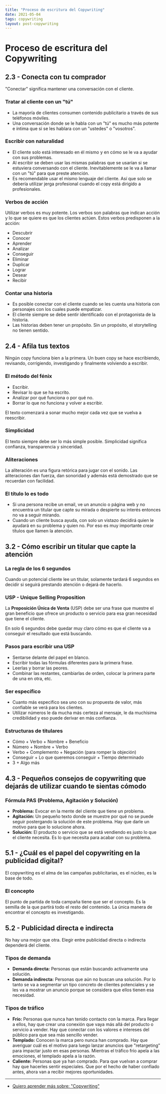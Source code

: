 ```yaml
---
title: "Proceso de escritura del Copywriting"
date: 2021-05-04
tags: copywriting
layout: post-copywriting
---
```


# Proceso de escritura del Copywriting

## 2.3 - Conecta con tu comprador

"Conectar" significa mantener una conversación con el cliente.

### Tratar al cliente con un "tú"

- La mayoría de clientes consumen contenido publicitario a través de sus teléfonos móviles.
- Una conversación donde se le habla con un "tú" es mucho más potente e íntima que si se les hablara con un "ustedes" o "vosotros".

### Escribir con naturalidad

- El cliente solo está interesado en él mismo y en cómo se le va a ayudar con sus problemas.
- Al escribir se deben usar las mismas palabras que se usarían si se estuviera conversando con el cliente. Inevitablemente se le va a llamar con un "tú" para que preste atención.
- Es recomendable usar el mismo lenguaje del cliente. Así que solo se debería utilizar jerga profesional cuando el copy está dirigido a profesionales.

### Verbos de acción

Utilizar verbos es muy potente. Los verbos son palabras que indican acción y lo que se quiere es que los clientes actúen. Estos verbos predisponen a la acción:

- Descubrir
- Conocer
- Aprender
- Analizar
- Conseguir
- Eliminar
- Duplicar
- Lograr
- Desear
- Recibir

### Contar una historia

- Es posible conectar con el cliente cuando se les cuenta una historia con personajes con los cuales puede empatizar.
- El cliente siempre se debe sentir identificado con el protagonista de la historia.
- Las historias deben tener un propósito. Sin un propósito, el storytelling no tienen sentido.

## 2.4 - Afila tus textos

Ningún copy funciona bien a la primera. Un buen copy se hace escribiendo, revisando, corrigiendo, investigando y finalmente volviendo a escribir.

### El método del fénix

- Escribir.
- Revisar lo que se ha escrito.
- Analizar por qué funciona o por qué no.
- Borrar lo que no funciona y volver a escribir.

El texto comenzará a sonar mucho mejor cada vez que se vuelva a reescribir.

### Simplicidad

El texto siempre debe ser lo más simple posible. Simplicidad significa confianza, transparencia y sinceridad.

### Aliteraciones

La aliteración es una figura retórica para jugar con el sonido. Las aliteraciones dan fuerza, dan sonoridad y además está demostrado que se recuerdan con facilidad.

### El título lo es todo

- Si una persona recibe un email, ve un anuncio o página web y no encuentra un titular que capte su mirada o despierte su interés entonces no va a seguir mirando.
- Cuando un cliente busca ayuda, con solo un vistazo decidirá quien le ayudará en su problema y quien no. Por eso es muy importante crear títulos que llamen la atención.

## 3.2 - Cómo escribir un titular que capte la atención

### La regla de los 6 segundos

Cuando un potencial cliente lee un titular, solamente tardará 6 segundos en decidir si seguirá prestando atención o dejará de hacerlo.

### USP - Unique Selling Proposition

La **Proposición Única de Venta** (USP) debe ser una frase que muestre el gran beneficio que ofrece un producto o servicio para esa gran necesidad que tiene el cliente.

En solo 6 segundos debe quedar muy claro cómo es que el cliente va a conseguir el resultado que está buscando.

### Pasos para escribir una USP

- Sentarse delante del papel en blanco.
- Escribir todas las fórmulas diferentes para la primera frase.
- Leerlas y borrar las peores.
- Combinar las restantes, cambiarlas de orden, colocar la primera parte de una en otra, etc.

### Ser específico

- Cuanto más especifico sea uno con su propuesta de valor, más confiable se verá para los clientes.
- Utilizar números le da mucha más certeza al mensaje, le da muchísima credibilidad y eso puede derivar en más confianza.

### Estructuras de titulares

- Cómo + Verbo + Nombre + Beneficio
- Número + Nombre + Verbo
- Verbo + Complemento + Negación (para romper la objeción)
- Conseguir + Lo que queremos conseguir + Tiempo determinado
- 3 + Algo más

## 4.3 - Pequeños consejos de copywriting que dejarás de utilizar cuando te sientas cómodo

### Fórmula PAS (Problema, Agitación y Solución)

- **Problema:** Evocar en la mente del cliente que tiene un problema.
- **Agitación:** Un pequeño texto donde se muestre por qué no se puede seguir postergando la solución de este problema. Hay que darle un motivo para que lo solucione ahora.
- **Solución:** El producto o servicio que se está vendiendo es justo lo que el cliente necesita. Es lo que necesita para acabar con su problema.

## 5.1 - ¿Cuál es el papel del copywriting en la publicidad digital?

El copywriting es el alma de las campañas publicitarias, es el núcleo, es la base de todo.

### El concepto

El punto de partida de toda campaña tiene que ser el concepto. Es la semilla de la que partirá todo el resto del contenido. La única manera de encontrar el concepto es investigando.

## 5.2 - Publicidad directa e indirecta

No hay una mejor que otra. Elegir entre publicidad directa o indirecta dependerá del cliente.

### Tipos de demanda

- **Demanda directa:** Personas que están buscando activamente una solución.
- **Demanda indirecta:** Personas que aún no buscan una solución. Por lo tanto se va a segmentar un tipo concreto de clientes potenciales y se les va a mostrar un anuncio porque se considera que ellos tienen esa necesidad.

### Tipos de tráfico

- **Frío:** Personas que nunca han tenido contacto con la marca. Para llegar a ellos, hay que crear una conexión que vaya más allá del producto o servicio a vender. Hay que conectar con los valores e intereses del público para que sea más sencillo vender.
- **Templado:** Conocen la marca pero nunca han comprado. Hay que averiguar cuál es el motivo para luego lanzar anuncios que "retargeting" para impactar justo en esas personas. Mientras el tráfico frío apela a las emociones, el templado apela a la razón.
- **Caliente:** Personas que ya han comprado. Para que vuelvan a comprar hay que hacerles sentir especiales. Que por el hecho de haber confiado antes, ahora van a recibir mejores oportunidades.

---

- [Quiero aprender más sobre: "Copywriting"](../0/copywriting)
